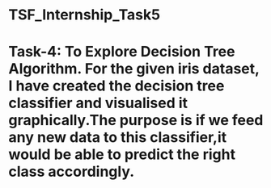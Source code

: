 # TSF_Internship_Task5
# Task-4: To Explore Decision Tree Algorithm.      For the given iris dataset, I have created the decision tree classifier and visualised it graphically.The purpose is if we feed any new data to this classifier,it would be able to predict the right class accordingly.
